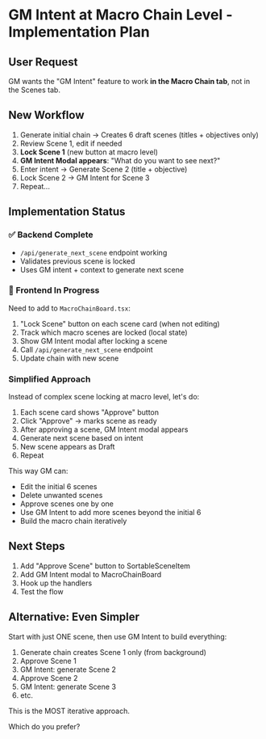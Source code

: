 # GM Intent at Macro Chain Level - Implementation Plan

## User Request
GM wants the "GM Intent" feature to work **in the Macro Chain tab**, not in the Scenes tab. 

## New Workflow
1. Generate initial chain → Creates 6 draft scenes (titles + objectives only)
2. Review Scene 1, edit if needed
3. **Lock Scene 1** (new button at macro level)
4. **GM Intent Modal appears**: "What do you want to see next?"
5. Enter intent → Generate Scene 2 (title + objective)
6. Lock Scene 2 → GM Intent for Scene 3
7. Repeat...

## Implementation Status

### ✅ Backend Complete
- `/api/generate_next_scene` endpoint working
- Validates previous scene is locked
- Uses GM intent + context to generate next scene

### 🔄 Frontend In Progress
Need to add to `MacroChainBoard.tsx`:
1. "Lock Scene" button on each scene card (when not editing)
2. Track which macro scenes are locked (local state)
3. Show GM Intent modal after locking a scene
4. Call `/api/generate_next_scene` endpoint
5. Update chain with new scene

### Simplified Approach
Instead of complex scene locking at macro level, let's do:
1. Each scene card shows "Approve" button
2. Click "Approve" → marks scene as ready
3. After approving a scene, GM Intent modal appears
4. Generate next scene based on intent
5. New scene appears as Draft
6. Repeat

This way GM can:
- Edit the initial 6 scenes
- Delete unwanted scenes
- Approve scenes one by one
- Use GM Intent to add more scenes beyond the initial 6
- Build the macro chain iteratively

## Next Steps
1. Add "Approve Scene" button to SortableSceneItem
2. Add GM Intent modal to MacroChainBoard
3. Hook up the handlers
4. Test the flow

## Alternative: Even Simpler
Start with just ONE scene, then use GM Intent to build everything:
1. Generate chain creates Scene 1 only (from background)
2. Approve Scene 1
3. GM Intent: generate Scene 2
4. Approve Scene 2
5. GM Intent: generate Scene 3
6. etc.

This is the MOST iterative approach.

Which do you prefer?

